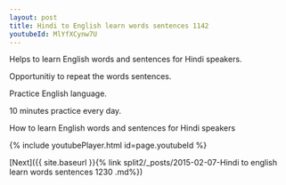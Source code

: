 ```yaml
---
layout: post
title: Hindi to English learn words sentences 1142 
youtubeId: MlYfXCynw7U
---
```

 
 
Helps to learn English words and sentences for Hindi speakers.

Opportunitiy to repeat the words sentences. 

Practice English language. 
 
10 minutes practice every day. 
 
How to learn English words and sentences for Hindi speakers 
 
{% include youtubePlayer.html id=page.youtubeId %}
 
 
[Next]({{ site.baseurl }}{% link  split2/_posts/2015-02-07-Hindi to english learn words sentences 1230 .md%})
 
